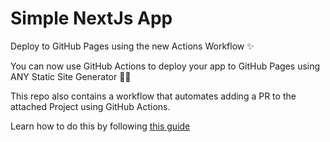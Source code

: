 # Simple NextJs App
Deploy to GitHub Pages using the new Actions Workflow ✨

You can now use GitHub Actions to deploy your app to GitHub Pages using
ANY Static Site Generator 💃🏽

This repo also contains a workflow that automates adding a PR to the attached Project using GitHub Actions.

Learn how to do this by following [this guide](https://docs.github.com/en/issues/planning-and-tracking-with-projects/automating-your-project/automating-projects-using-actions)